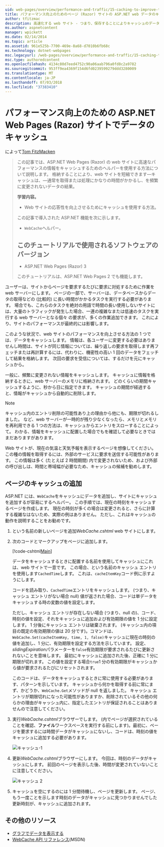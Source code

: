 ```yaml
---
uid: web-pages/overview/performance-and-traffic/15-caching-to-improve-the-performance-of-your-website
title: パフォーマンス向上のためのページ (Razor) サイトの ASP.NET web データのキャッシュ |Microsoft Docs
author: tfitzmac
description: 高速化する web サイト - つまり、保存することによりキャッシュのデータを取得または処理にかなりの時間を通常の結果をしています.
ms.author: aspnetcontent
manager: wpickett
ms.date: 02/14/2014
ms.topic: article
ms.assetid: 961e525b-7700-469e-8a68-d7010b6fb68c
ms.technology: dotnet-webpages
msc.legacyurl: /web-pages/overview/performance-and-traffic/15-caching-to-improve-the-performance-of-your-website
msc.type: authoredcontent
ms.openlocfilehash: 4134c80d7eed4752c90a06aab796a0fd8c2a9782
ms.sourcegitcommit: 953ff9ea4369f154d6fd0239599279ddd3280009
ms.translationtype: MT
ms.contentlocale: ja-JP
ms.lasthandoff: 07/03/2018
ms.locfileid: "37383410"
---
```

<a name="caching-data-in-an-aspnet-web-pages-razor-site-for-better-performance"></a>パフォーマンス向上のための ASP.NET Web Pages (Razor) サイトでデータのキャッシュ
====================
によって[Tom FitzMacken](https://github.com/tfitzmac)

> この記事では、ASP.NET Web Pages (Razor) の web サイトに高速なパフォーマンスの情報をキャッシュするためのヘルパーを使用する方法について説明します。 格納することにより、web サイトを短縮できます&#8212;キャッシュは、&#8212;通常を取得または処理にかなりの時間がかかるし、を頻繁に変更されないデータの結果。
> 
> **学習内容。** 
> 
> - Web サイトの応答性を向上させるためにキャッシュを使用する方法。
> 
> この記事で導入された ASP.NET 機能を次に示します。
> 
> - `WebCache`ヘルパー。
>   
> 
> ## <a name="software-versions-used-in-the-tutorial"></a>このチュートリアルで使用されるソフトウェアのバージョン
> 
> 
> - ASP.NET Web Pages (Razor) 3
>   
> 
> このチュートリアルは、ASP.NET Web Pages 2 でも機能します。


ユーザーは、サイトからページを要求するたびに要求に対処するために作業を web サーバーにします。 ページの一部で、サーバーは、データベースからデータの取得などの (比較的) に長い時間がかかるタスクを実行する必要があります。 場合でも、これらのタスクを絶対の用語で時間の長い使用しないサイトには、大量のトラフィックが発生した場合、一連の複雑なまたは低速のタスクを実行する web サーバーとなる個々 の要求が、多くの作業追加できます。 これにより、サイトのパフォーマンスが最終的には影響します。

このような状況で、web サイトのパフォーマンスを向上させる方法の 1 つでは、データをキャッシュします。 情報は、各ユーザーに変更する必要はありませんし時間は、サイトが同じ情報については、繰り返しの要求を取得します再フェッチまたは再計算するには、代わりに、機密性の高い 1 回のデータをフェッチして結果を格納します。 次回の要求を受信については、するだけを元にキャッシュから。

一般に、頻繁に変更されない情報をキャッシュします。 キャッシュに情報を格納するときに、web サーバーのメモリに格納されます。 どのくらいの期間キャッシュするように、秒から日に指定できます。 キャッシュの期間が経過すると、情報がキャッシュから自動的に削除します。

> [!NOTE]
> キャッシュ内のエントリ削除の可能性あり上の理由から他にも、期限が切れるしました。 など、web サーバーが一時的が残り少なくなったら、メモリとメモリを再利用できる 1 つの方法は、キャッシュからエントリをスローすることによって。 わかる、情報をキャッシュに配置した場合でもを確認して必要なときではまだありますがあります。


Web サイトが、現在の気温と天気予報を表示するページを想像してください。 この種の情報を取得するには、外部のサービスに要求を送信する可能性があります。 この情報は多く (たとえば 2 時間期間) 内で変更されないため、および外部の呼び出しは、時間と帯域幅が必要なため、キャッシュの候補を勧めします。

## <a name="adding-caching-to-a-page"></a>ページのキャッシュの追加

ASP.NET には、`WebCache`をキャッシュにデータを追加し、サイトにキャッシュを追加するが容易にするヘルパー。 この手順では、現在の時刻をキャッシュするページを作成します。 現在の時刻が多くの場合は変更されると、さらに計算する複雑なはないため、実際の例はありません。 ただし、これはキャッシュの動作を説明することをお勧めです。

1. という名前の新しいページを追加*WebCache.cshtml* web サイトにします。
2. 次のコードとマークアップをページに追加します。

    [!code-cshtml[Main](15-caching-to-improve-the-performance-of-your-website/samples/sample1.cshtml)]

    データをキャッシュするときに配置する名前を使用してキャッシュにこれは、web サイトで一意です。 この場合、という名前のキャッシュ エントリを使用します`CachedTime`します。 これは、`cacheItemKey`コード例に示すようにします。

    コードを読み取り、`CachedTime`エントリをキャッシュします。 (つまり、キャッシュ エントリがない場合 null) 値が返された場合、コードは単データをキャッシュする時の変数の値を設定します。

    ただし、キャッシュ エントリが存在しない場合 (つまり、null の)、コード、時刻の値を設定、それをキャッシュに追加および有効期限の値を 1 分に設定します。 1 分後にキャッシュ エントリは破棄されます。 (キャッシュ内の項目の既定の有効期限の値は 20 分です)。コマンドは、`WebCache.Set(cacheItemKey, time, 1, false)`キャッシュに現在の時刻の値を追加し、1 分に、有効期限を設定する方法を示しています。 設定、 *slidingExpiration*パラメーターを`false`有効期限が要求されるたびに更新されないことを意味します。 最初にキャッシュに追加された後、正確に 1 分に期限が切れます。 この値を設定する場合`true`1 分の有効期限がキャッシュから値が要求されるたびにリセットされます。

    このコードは、データをキャッシュするときに常に使用する必要があります、パターンを示しています。 キャッシュから何かを取得する前に常にまず、かどうか、`WebCache.Get`メソッドが null を返しました。 キャッシュ エントリが期限切れになった可能性がありますか、削除されているその他の何らかの理由がキャッシュ内に、指定したエントリが保証されることはありませんので注意してください。
3. 実行*WebCache.cshtml*ブラウザーでします。 (内でページが選択されていることを確認、**ファイル**ワークスペースを実行する前にします)。最初に、ページを要求するには時間データがキャッシュにないし、コードは、時刻の値をキャッシュに追加する必要があります。

    ![キャッシュ-1](15-caching-to-improve-the-performance-of-your-website/_static/image1.jpg)
4. 更新*WebCache.cshtml*ブラウザーにします。 今回は、時刻のデータがキャッシュにします。 前回のページを表示した後、時間が変更されていないことに注意してください。

    ![キャッシュ 2](15-caching-to-improve-the-performance-of-your-website/_static/image2.jpg)
5. キャッシュを空にするのには 1 分間待機し、ページを更新します。 ページ、もう一度ことを示します時刻のデータがキャッシュに見つかりませんでした更新時刻が、キャッシュに追加されます。

<a id="Additional_Resources"></a>
## <a name="additional-resources"></a>その他のリソース


- [グラフでデータを表示する](https://go.microsoft.com/fwlink/?LinkId=202895)
- [WebCache API リファレンス](https://msdn.microsoft.com/library/system.web.helpers.webcache(v=vs.99).aspx)(MSDN)
